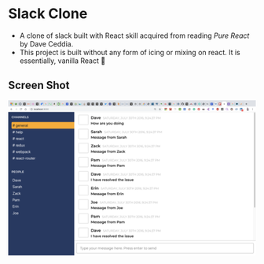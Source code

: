 # Slack Clone

- A clone of slack built with React skill acquired from reading *Pure React* by Dave Ceddia.
- This project is built without any form of icing or mixing on react. It is essentially, vanilla React 🍦


## Screen Shot

![Screen shot](https://github.com/Miravicson/pure-react-slackclone/blob/master/screenshot.png)





